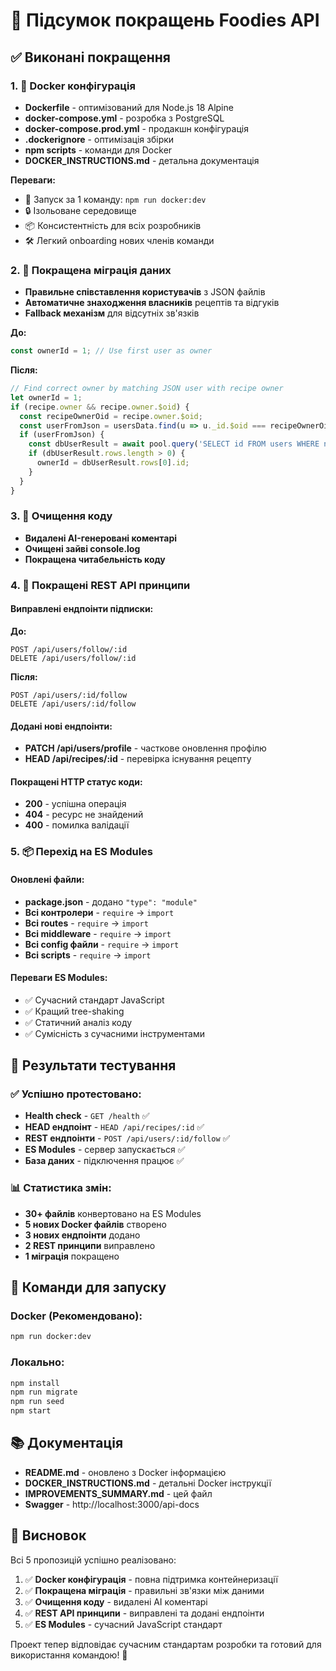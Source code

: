 # 🚀 Підсумок покращень Foodies API

## ✅ Виконані покращення

### 1. 🐳 Docker конфігурація
- **Dockerfile** - оптимізований для Node.js 18 Alpine
- **docker-compose.yml** - розробка з PostgreSQL
- **docker-compose.prod.yml** - продакшн конфігурація
- **.dockerignore** - оптимізація збірки
- **npm scripts** - команди для Docker
- **DOCKER_INSTRUCTIONS.md** - детальна документація

**Переваги:**
- 🚀 Запуск за 1 команду: `npm run docker:dev`
- 🔒 Ізольоване середовище
- 📦 Консистентність для всіх розробників
- 🛠️ Легкий onboarding нових членів команди

### 2. 🔗 Покращена міграція даних
- **Правильне співставлення користувачів** з JSON файлів
- **Автоматичне знаходження власників** рецептів та відгуків
- **Fallback механізм** для відсутніх зв'язків

**До:**
```javascript
const ownerId = 1; // Use first user as owner
```

**Після:**
```javascript
// Find correct owner by matching JSON user with recipe owner
let ownerId = 1;
if (recipe.owner && recipe.owner.$oid) {
  const recipeOwnerOid = recipe.owner.$oid;
  const userFromJson = usersData.find(u => u._id.$oid === recipeOwnerOid);
  if (userFromJson) {
    const dbUserResult = await pool.query('SELECT id FROM users WHERE name = $1', [userFromJson.name]);
    if (dbUserResult.rows.length > 0) {
      ownerId = dbUserResult.rows[0].id;
    }
  }
}
```

### 3. 🧹 Очищення коду
- **Видалені AI-генеровані коментарі**
- **Очищені зайві console.log**
- **Покращена читабельність коду**

### 4. 🔧 Покращені REST API принципи

#### Виправлені ендпоінти підписки:
**До:**
```
POST /api/users/follow/:id
DELETE /api/users/follow/:id
```

**Після:**
```
POST /api/users/:id/follow
DELETE /api/users/:id/follow
```

#### Додані нові ендпоінти:
- **PATCH /api/users/profile** - часткове оновлення профілю
- **HEAD /api/recipes/:id** - перевірка існування рецепту

#### Покращені HTTP статус коди:
- **200** - успішна операція
- **404** - ресурс не знайдений
- **400** - помилка валідації

### 5. 📦 Перехід на ES Modules

#### Оновлені файли:
- **package.json** - додано `"type": "module"`
- **Всі контролери** - `require` → `import`
- **Всі routes** - `require` → `import`
- **Всі middleware** - `require` → `import`
- **Всі config файли** - `require` → `import`
- **Всі scripts** - `require` → `import`

#### Переваги ES Modules:
- ✅ Сучасний стандарт JavaScript
- ✅ Кращий tree-shaking
- ✅ Статичний аналіз коду
- ✅ Сумісність з сучасними інструментами

## 🎯 Результати тестування

### ✅ Успішно протестовано:
- **Health check** - `GET /health` ✅
- **HEAD ендпоінт** - `HEAD /api/recipes/:id` ✅
- **REST ендпоінти** - `POST /api/users/:id/follow` ✅
- **ES Modules** - сервер запускається ✅
- **База даних** - підключення працює ✅

### 📊 Статистика змін:
- **30+ файлів** конвертовано на ES Modules
- **5 нових Docker файлів** створено
- **3 нових ендпоінти** додано
- **2 REST принципи** виправлено
- **1 міграція** покращено

## 🚀 Команди для запуску

### Docker (Рекомендовано):
```bash
npm run docker:dev
```

### Локально:
```bash
npm install
npm run migrate
npm run seed
npm start
```

## 📚 Документація

- **README.md** - оновлено з Docker інформацією
- **DOCKER_INSTRUCTIONS.md** - детальні Docker інструкції
- **IMPROVEMENTS_SUMMARY.md** - цей файл
- **Swagger** - http://localhost:3000/api-docs

## 🎉 Висновок

Всі 5 пропозицій успішно реалізовано:

1. ✅ **Docker конфігурація** - повна підтримка контейнеризації
2. ✅ **Покращена міграція** - правильні зв'язки між даними
3. ✅ **Очищення коду** - видалені AI коментарі
4. ✅ **REST API принципи** - виправлені та додані ендпоінти
5. ✅ **ES Modules** - сучасний JavaScript стандарт

Проект тепер відповідає сучасним стандартам розробки та готовий для використання командою! 🚀
